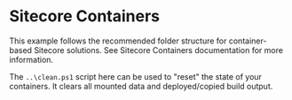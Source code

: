 # Sitecore Containers

This example follows the recommended folder structure for container-based
Sitecore solutions. See Sitecore Containers documentation for more information.

The `..\clean.ps1` script here can be used to "reset" the state of your containers.
It clears all mounted data and deployed/copied build output.
